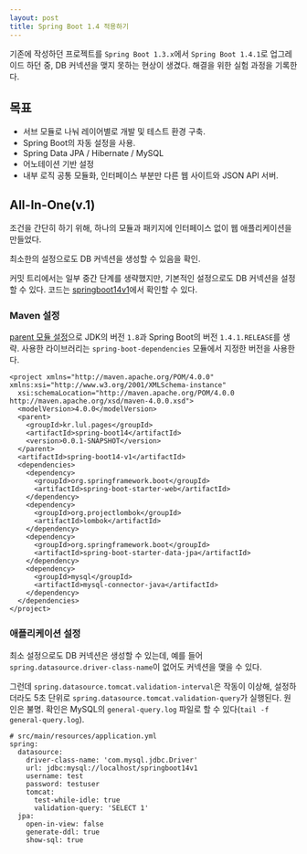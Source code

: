 ```yaml
---
layout: post
title: Spring Boot 1.4 적용하기
---
```


기존에 작성하던 프로젝트를 `Spring Boot 1.3.x`에서 `Spring Boot 1.4.1`로 업그레이드 하던 중, DB 커넥션을 맺지 못하는 현상이 생겼다.
해결을 위한 실험 과정을 기록한다.

## 목표

* 서브 모듈로 나눠 레이어별로 개발 및 테스트 환경 구축.
* Spring Boot의 자동 설정을 사용.
* Spring Data JPA / Hibernate / MySQL
* 어노테이션 기반 설정
* 내부 로직 공통 모듈화, 인터페이스 부분만 다른 웹 사이트와 JSON API 서버.

## All-In-One(v.1)

조건을 간단히 하기 위해, 하나의 모듈과 패키지에 인터페이스 없이 웹 애플리케이션을 만들었다.

최소한의 설정으로도 DB 커넥션을 생성할 수 있음을 확인.

커밋 트리에서는 일부 중간 단계를 생략했지만, 기본적인 설정으로도 DB 커넥션을 설정할 수 있다. 코드는 [springboot14v1](https://github.com/JustBurrow/pages/tree/springboot14/v1)에서 확인할 수 있다.

### Maven 설정

[parent 모듈 설정](https://github.com/JustBurrow/pages/blob/springboot14/v1/spring-boot14/pom.xml)으로 JDK의 버전 `1.8`과 Spring Boot의 버전 `1.4.1.RELEASE`를 생략. 사용한 라이브러리는 `spring-boot-dependencies` 모듈에서 지정한 버전을 사용한다.

```maven
<project xmlns="http://maven.apache.org/POM/4.0.0" xmlns:xsi="http://www.w3.org/2001/XMLSchema-instance"
  xsi:schemaLocation="http://maven.apache.org/POM/4.0.0 http://maven.apache.org/xsd/maven-4.0.0.xsd">
  <modelVersion>4.0.0</modelVersion>
  <parent>
    <groupId>kr.lul.pages</groupId>
    <artifactId>spring-boot14</artifactId>
    <version>0.0.1-SNAPSHOT</version>
  </parent>
  <artifactId>spring-boot14-v1</artifactId>
  <dependencies>
    <dependency>
      <groupId>org.springframework.boot</groupId>
      <artifactId>spring-boot-starter-web</artifactId>
    </dependency>
    <dependency>
      <groupId>org.projectlombok</groupId>
      <artifactId>lombok</artifactId>
    </dependency>
    <dependency>
      <groupId>org.springframework.boot</groupId>
      <artifactId>spring-boot-starter-data-jpa</artifactId>
    </dependency>
    <dependency>
      <groupId>mysql</groupId>
      <artifactId>mysql-connector-java</artifactId>
    </dependency>
  </dependencies>
</project>
```

### 애플리케이션 설정

최소 설정으로도 DB 커넥션은 생성할 수 있는데, 예를 들어 `spring.datasource.driver-class-name`이 없어도 커넥션을 맺을 수 있다.

그런데 `spring.datasource.tomcat.validation-interval`은 작동이 이상해, 설정하더라도 5초 단위로 `spring.datasource.tomcat.validation-query`가 실행된다. 원인은 불명. 확인은 MySQL의 `general-query.log` 파일로 할 수 있다(`tail -f general-query.log`).

```yam
# src/main/resources/application.yml
spring:
  datasource:
    driver-class-name: 'com.mysql.jdbc.Driver'
    url: jdbc:mysql://localhost/springboot14v1
    username: test
    password: testuser
    tomcat:
      test-while-idle: true
      validation-query: 'SELECT 1'
  jpa:
    open-in-view: false
    generate-ddl: true
    show-sql: true
```
